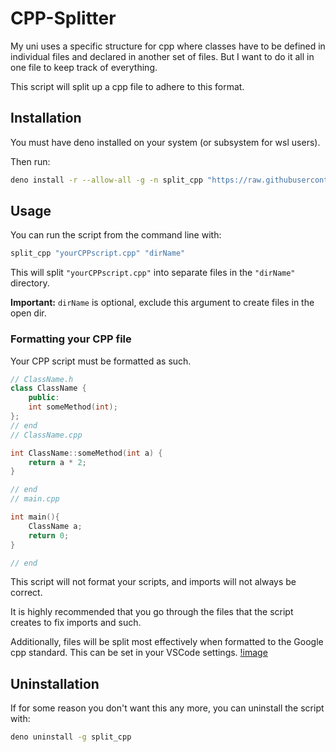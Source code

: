 # CPP-Splitter

My uni uses a specific structure for cpp where classes have to be defined in individual files and declared in another set of files.
But I want to do it all in one file to keep track of everything.

This script will split up a cpp file to adhere to this format.

## Installation

You must have deno installed on your system (or subsystem for wsl users).

Then run:

```bash
deno install -r --allow-all -g -n split_cpp "https://raw.githubusercontent.com/Aureliona1/CPP-Splitter/main/split_cpp.ts"
```

## Usage

You can run the script from the command line with:

```bash
split_cpp "yourCPPscript.cpp" "dirName"
```

This will split `"yourCPPscript.cpp"` into separate files in the `"dirName"` directory.

**Important:** `dirName` is optional, exclude this argument to create files in the open dir.

### Formatting your CPP file

Your CPP script must be formatted as such.

```cpp
// ClassName.h
class ClassName {
	public:
	int someMethod(int);
};
// end
// ClassName.cpp

int ClassName::someMethod(int a) {
	return a * 2;
}

// end
// main.cpp

int main(){
	ClassName a;
	return 0;
}

// end
```

This script will not format your scripts, and imports will not always be correct.

It is highly recommended that you go through the files that the script creates to fix imports and such.

Additionally, files will be split most effectively when formatted to the Google cpp standard. This can be set in your VSCode settings.
[!image](Images/google_setting.png "Setting formatting style for c/c++ extension")

## Uninstallation

If for some reason you don't want this any more, you can uninstall the script with:

```bash
deno uninstall -g split_cpp
```
